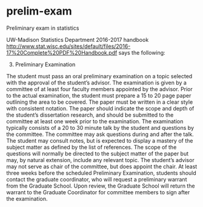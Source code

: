 # prelim-exam
Preliminary exam in statistics

UW-Madison Statistics Department 2016-2017 handbook <http://www.stat.wisc.edu/sites/default/files/2016-17%20Complete%20PDF%20Handbook.pdf> says the following:

3. Preliminary Examination

The student must pass an oral preliminary examination on a topic selected with the approval of the student’s advisor. The examination is given by a committee of at least four faculty members
appointed by the advisor. Prior to the actual examination, the student must prepare a 15 to 20 page paper outlining the area to be covered. The paper must be written in a clear style with consistent
notation. The paper should indicate the scope and depth of the student’s dissertation research, and should be submitted to the committee at least one week prior to the examination.
The examination typically consists of a 20 to 30 minute talk by the student and questions by the committee. The committee may ask questions during and after the talk. The student may consult notes, but is expected to display a mastery of the subject matter as defined by the list of references.
The scope of the questions will normally be directed to the subject matter of the paper but may, by natural extension, include any relevant topic. The student’s advisor may not serve as chair of the committee, but does appoint the chair.
At least three weeks before the scheduled Preliminary Examination, students should contact the graduate coordinator, who will request a preliminary warrant from the Graduate School. Upon review, the Graduate School will return the warrant to the Graduate Coordinator for committee members to sign after the examination.